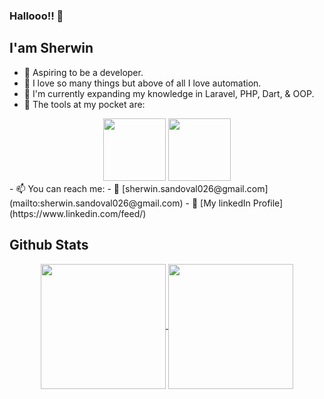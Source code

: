 ### Hallooo!! 👋

## I'am Sherwin

- 🤵 Aspiring to be a developer.
- 💖 I love so many things but above of all I love automation.
- 🧠 I'm currently expanding my knowledge in Laravel, PHP, Dart, & OOP.
- 🧰 The tools at my pocket are: 
<div align="center">
  <span>
    <img height="100" src="https://i.pinimg.com/originals/c2/9d/03/c29d0302e9e2f678f26bc6d53b0f0e41.jpg"/>
  </span>
  <span>
    <img height="100" src="https://i.pinimg.com/originals/25/41/3b/25413b4f7d757637bbeae73cb1aeca06.jpg"/>
  </span>
</div>
- 📫 You can reach me: 
  - 📧 [sherwin.sandoval026@gmail.com](mailto:sherwin.sandoval026@gmail.com)
  - 🔗 [My linkedIn Profile](https://www.linkedin.com/feed/)
 

## Github Stats
<div align="center">
  <a href="https://github.com/anuraghazra/github-readme-stats">
    <img height="200"  align="center" src="https://github-readme-stats.vercel.app/api?username=eSmooothie&show_icons=true&theme=dracula" />
  </a>
  <a href="https://github.com/anuraghazra/convoychat">
    <img height="200" align="center" src="https://github-readme-stats.vercel.app/api/top-langs/?username=eSmooothie&layout=compact" />
  </a>
</div>


